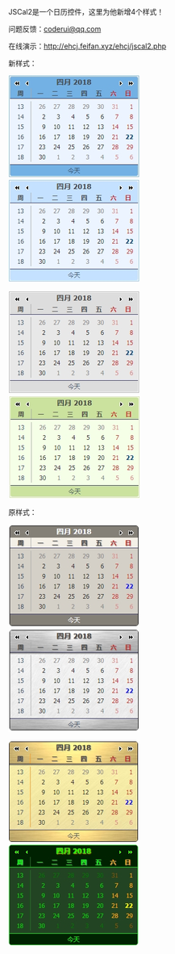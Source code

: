 JSCal2是一个日历控件，这里为他新增4个样式！

问题反馈：coderui@qq.com

在线演示：http://ehcj.feifan.xyz/ehcj/jscal2.php


新样式：

![dark_blue](https://github.com/feifan-xyz/images/blob/master/jscal2/dark_blue.jpg)
![light_blue](https://github.com/feifan-xyz/images/blob/master/jscal2/light_blue.jpg)

![gray](https://github.com/feifan-xyz/images/blob/master/jscal2/gray.jpg)
![green](https://github.com/feifan-xyz/images/blob/master/jscal2/green.jpg)

原样式：

![win2k](https://github.com/feifan-xyz/images/blob/master/jscal2/win2k.jpg)
![steel](https://github.com/feifan-xyz/images/blob/master/jscal2/steel.jpg)

![gold](https://github.com/feifan-xyz/images/blob/master/jscal2/gold.jpg)
![matrix](https://github.com/feifan-xyz/images/blob/master/jscal2/matrix.jpg)

